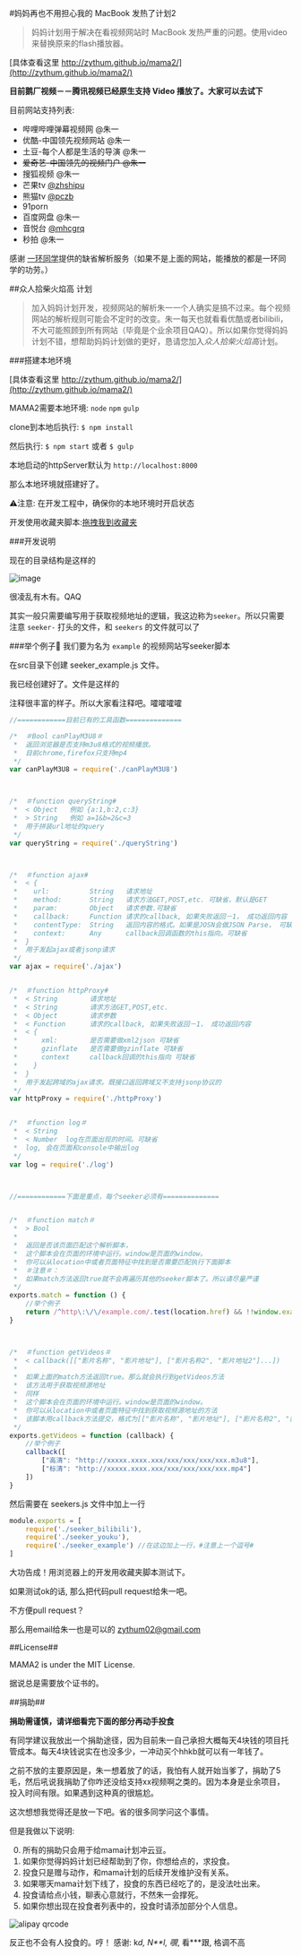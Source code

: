 #妈妈再也不用担心我的 MacBook 发热了计划2> 妈妈计划用于解决在看视频网站时 MacBook 发热严重的问题。使用video来替换原来的flash播放器。[具体查看这里 http://zythum.github.io/mama2/](http://zythum.github.io/mama2/)__目前鹅厂视频－－腾讯视频已经原生支持 Video 播放了。大家可以去试下__目前网站支持列表:+ 哔哩哔哩弹幕视频网 @朱一+ 优酷-中国领先视频网站 @朱一+ 土豆-每个人都是生活的导演 @朱一+ ~~爱奇艺-中国领先的视频门户 @朱一~~+ 搜狐视频 @朱一+ 芒果tv [@zhshipu](https://github.com/zhshipu)+ 熊猫tv [@pczb](https://github.com/pczb)+ 91porn+ 百度网盘 @朱一+ 音悦台 [@mhcgrq](https://github.com/mhcgrq)+ 秒拍 @朱一感谢 [一环同学](http://weibo.com/justashit)提供的缺省解析服务（如果不是上面的网站，能播放的都是一环同学的功劳。）##众人拾柴火焰高 计划> 加入妈妈计划开发，视频网站的解析朱一一个人确实是搞不过来。每个视频网站的解析规则可能会不定时的改变。朱一每天也就看看优酷或者bilibili，不大可能照顾到所有网站（毕竟是个业余项目QAQ）。所以如果你觉得妈妈计划不错，想帮助妈妈计划做的更好，恳请您加入*众人拾柴火焰高*计划。###搭建本地环境[具体查看这里 http://zythum.github.io/mama2/](http://zythum.github.io/mama2/)MAMA2需要本地环境: `node` `npm` `gulp`clone到本地后执行: `$ npm install`然后执行: `$ npm start` 或者 `$ gulp`本地启动的httpServer默认为 `http://localhost:8000`那么本地环境就搭建好了。⚠注意: 在开发工程中，确保你的本地环境时开启状态开发使用收藏夹脚本:[拖拽我到收藏夹](javascript:void\(function\(u,s\){s=document.body.appendChild\(document.createElement\('script'\)\);s.src=u+'?ts='+Date.now\(\);s.charset='UTF-8'}\('http://localhost:8000/dest/index.js'\)\))###开发说明现在的目录结构是这样的![image](http://zythum.github.io/mama2/images/ll.png)很凌乱有木有。QAQ其实一般只需要编写用于获取视频地址的逻辑，我这边称为`seeker`。所以只需要注意 `seeker-` 打头的文件，和 `seekers` 的文件就可以了###举个例子🌰我们要为名为 `example` 的视频网站写seeker脚本在src目录下创建 seeker_example.js 文件。我已经创建好了。文件是这样的注释很丰富的样子。所以大家看注释吧。嚯嚯嚯嚯```javascript//============目前已有的工具函数==============/*  ＃Bool canPlayM3U8＃ *  返回浏览器是否支持m3u8格式的视频播放。 *  目前chrome,firefox只支持mp4 */var canPlayM3U8 = require('./canPlayM3U8')/*  ＃function queryString# *  < Object   例如 {a:1,b:2,c:3} *  > String   例如 a=1&b=2&c=3 *  用于拼装url地址的query */var queryString = require('./queryString')/*  ＃function ajax# *  < { *    url:          String   请求地址 *    method:       String   请求方法GET,POST,etc. 可缺省，默认是GET *    param:        Object   请求参数.可缺省 *    callback:     Function 请求的callback, 如果失败返回－1， 成功返回内容 *    contentType:  String   返回内容的格式。如果是JOSN会做JSON Parse， 可缺省,默认是json *    context:      Any      callback回调函数的this指向。可缺省 *  } *  用于发起ajax或者jsonp请求 */var ajax = require('./ajax')/*  ＃function httpProxy# *  < String        请求地址 *  < String        请求方法GET,POST,etc. *  < Object        请求参数 *  < Function      请求的callback, 如果失败返回－1， 成功返回内容 *  < { *      xml:        是否需要做xml2json 可缺省 *      gzinflate   是否需要做gzinflate 可缺省 *      context     callback回调的this指向 可缺省 *    } *  } *  用于发起跨域的ajax请求。既接口返回跨域又不支持jsonp协议的 */var httpProxy = require('./httpProxy')/*  ＃function log＃ *  < String *  < Number  log在页面出现的时间。可缺省 *  log, 会在页面和console中输出log */var log = require('./log')//============下面是重点，每个seeker必须有==============/*  ＃function match＃ *  > Bool * *  返回是否该页面匹配这个解析脚本， *  这个脚本会在页面的环境中运行。window是页面的window。 *  你可以从location中或者页面特征中找到是否需要匹配执行下面脚本 *  ＃注意＃： *  如果match方法返回true就不会再遍历其他的seeker脚本了。所以请尽量严谨 */exports.match = function () {	//举个例子	return /^http\:\/\/example.com/.test(location.href) && !!window.example}/*  ＃function getVideos＃ *	< callback([["影片名称", "影片地址"], ["影片名称2", "影片地址2"]...]) *   *	如果上面的match方法返回true。那么就会执行到getVideos方法 *  该方法用于获取视频源地址 *  同样 *  这个脚本会在页面的环境中运行。window是页面的window。 *  你可以从location中或者页面特征中找到获取视频源地址的方法 *  该脚本用callback方法提交，格式为[["影片名称", "影片地址"], ["影片名称2", "影片地址2"]...] */exports.getVideos = function (callback) {	//举个例子	callback([		["高清": "http://xxxxx.xxxx.xxx/xxx/xxx/xxx/xxx.m3u8"],		["标清": "http://xxxxx.xxxx.xxx/xxx/xxx/xxx/xxx.mp4"]	])}```然后需要在 seekers.js 文件中加上一行```javascriptmodule.exports = [	require('./seeker_bilibili'),	require('./seeker_youku'),	require('./seeker_example') //在这边加上一行，#注意上一个逗号#]```大功告成！用浏览器上的开发用收藏夹脚本测试下。如果测试ok的话, 那么把代码pull request给朱一吧。不方便pull request？那么用email给朱一也是可以的 zythum02@gmail.com##License##MAMA2 is under the MIT License.据说总是需要放个证书的。##捐助##__捐助需谨慎，请详细看完下面的部分再动手投食__有同学建议我放出一个捐助途径，因为目前朱一自己承担大概每天4块钱的项目托管成本。每天4块钱说实在也没多少，一冲动买个hhkb就可以有一年钱了。之前不放的主要原因是，朱一想着放了的话，我怕有人就开始当爹了，捐助了5毛，然后吼说我捐助了你咋还没给支持xx视频啊之类的。因为本身是业余项目，投入时间有限。如果遇到这种真的很尴尬。这次想想我觉得还是放一下吧。省的很多同学问这个事情。但是我做以下说明:0. 所有的捐助只会用于给mama计划冲云豆。1. 如果你觉得妈妈计划已经帮助到了你，你想给点的，求投食。2. 投食只是赠与动作，和mama计划的后续开发维护没有关系。3. 如果哪天mama计划下线了，投食的东西已经吃了的，是没法吐出来。4. 投食请给点小钱，聊表心意就行，不然朱一会撑死。5. 如果你想出现在投食者列表中的，投食时请添加部分个人信息。![alipay qrcode](http://zythum.github.io/mama2/images/qr.png)反正也不会有人投食的。哼！感谢: k*d, N**l, 覗*, 看***跟, 格调不高